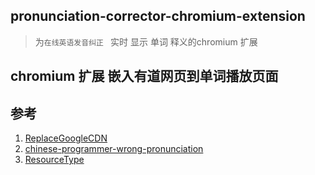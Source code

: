 ## pronunciation-corrector-chromium-extension

> 为`在线英语发音纠正 ` 实时 显示 单词 释义的chromium 扩展


## chromium 扩展 嵌入有道网页到单词播放页面

## 参考

1. [ReplaceGoogleCDN](https://github.com/justjavac/ReplaceGoogleCDN.git)
2. [chinese-programmer-wrong-pronunciation](https://github.com/shimohq/chinese-programmer-wrong-pronunciation.git)
3. [ResourceType](https://developer.chrome.com/docs/extensions/reference/declarativeNetRequest/#type-ResourceType)
